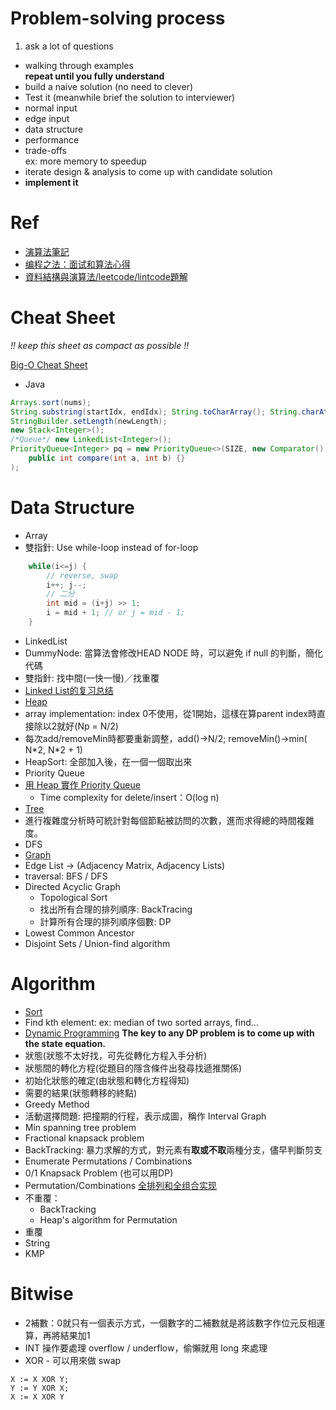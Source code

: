 # Problem-solving process
1. ask a lot of questions
* walking through examples  
**repeat until you fully understand**
* build a naive solution (no need to clever)
* Test it (meanwhile brief the solution to interviewer)
 * normal input
 * edge input
 * data structure
 * performance
 * trade-offs  
 ex: more memory to speedup
* iterate design & analysis to come up with candidate solution
* **implement it**

# Ref
* [演算法筆記](http://www.csie.ntnu.edu.tw/~u91029/index.html)
* [编程之法：面试和算法心得](https://www.gitbook.com/book/wizardforcel/the-art-of-programming-by-july/details)
* [資料結構與演算法/leetcode/lintcode題解](https://algorithm.yuanbin.me/zh-tw/index.html)

# Cheat Sheet
*!! keep this sheet as compact as possible !!*

[Big-O Cheat Sheet](http://bigocheatsheet.com/)

* Java
```Java
Arrays.sort(nums);
String.substring(startIdx, endIdx); String.toCharArray(); String.charAt(idx);
StringBuilder.setLength(newLength);
new Stack<Integer>();
/*Queue*/ new LinkedList<Integer>();
PriorityQueue<Integer> pq = new PriorityQueue<>(SIZE, new Comparator() {
    public int compare(int a, int b) {}
);
```

# Data Structure
* Array
 * 雙指針: Use while-loop instead of for-loop
```java
    while(i<=j) {
        // reverse, swap
        i++; j--;
        // 二分
        int mid = (i+j) >> 1;
        i = mid + 1; // or j = mid - 1;
    }
```
* LinkedList
 * DummyNode: 當算法會修改HEAD NODE 時，可以避免 if null 的判斷，簡化代碼  
 * 雙指針: 找中間(一快一慢)／找重覆
 * [Linked List的复习总结](http://www.jianshu.com/p/3d4be8cbf94b)
* [Heap](https://www.cs.cmu.edu/~adamchik/15-121/lectures/Binary%20Heaps/heaps.html)
 * array implementation: index 0不使用，從1開始，這樣在算parent index時直接除以2就好(Np = N/2)
 * 每次add/removeMin時都要重新調整，add()->N/2; removeMin()->min( N\*2, N\*2 + 1)
 * HeapSort: 全部加入後，在一個一個取出來
* Priority Queue
 * [用 Heap 實作 Priority Queue](http://pages.cs.wisc.edu/~vernon/cs367/notes/11.PRIORITY-Q.html)
   * Time complexity for delete/insert：O(log n)
* [Tree](./Tree.md)
 * 進行複雜度分析時可統計對每個節點被訪問的次數，進而求得總的時間複雜度。
 * DFS
* [Graph](./Graph.md)
 * Edge List -> \(Adjacency Matrix, Adjacency Lists\)
 * traversal: BFS / DFS
 * Directed Acyclic Graph
   * Topological Sort
   * 找出所有合理的排列順序: BackTracing
   * 計算所有合理的排列順序個數: DP
 * Lowest Common Ancestor
 * Disjoint Sets / Union-find algorithm

# Algorithm
* [Sort](./Sort.md)
 * Find kth element: ex: median of two sorted arrays, find...
* [Dynamic Programming](./DP.md)
**The key to any DP problem is to come up with the state equation.**  
 * 狀態(狀態不太好找，可先從轉化方程入手分析)
 * 狀態間的轉化方程(從題目的隱含條件出發尋找遞推關係)
 * 初始化狀態的確定(由狀態和轉化方程得知)
 * 需要的結果(狀態轉移的終點)
* Greedy Method
 * 活動選擇問題: 把撞期的行程，表示成圖，稱作 Interval Graph
 * Min spanning tree problem
 * Fractional knapsack problem
* BackTracking: 暴力求解的方式，對元素有**取或不取**兩種分支，儘早判斷剪支
 * Enumerate Permutations / Combinations
 * 0/1 Knapsack Problem \(也可以用DP\)
* Permutation/Combinations [全排列和全组合实现](https://www.google.com.tw/url?sa=t&rct=j&q=&esrc=s&source=web&cd=10&cad=rja&uact=8&ved=0ahUKEwixsLTQrMnQAhXBn5QKHUP9BVUQFghZMAk&url=http%3A%2F%2Fwuchong.me%2Fblog%2F2014%2F07%2F28%2Fpermutation-and-combination-realize%2F&usg=AFQjCNHD5qvumuJXD_PIQnIxAc2BSZMcpA&sig2=QravRlHYgJHFvIyanedvxw)
 * 不重覆：
   * BackTracking
   * Heap's algorithm for Permutation
 * 重覆
* String
 * KMP

# Bitwise
* 2補數：0就只有一個表示方式，一個數字的二補數就是將該數字作位元反相運算，再將結果加1
* INT 操作要處理 overflow / underflow，偷懶就用 long 來處理
* XOR - 可以用來做 swap
```
X := X XOR Y;
Y := Y XOR X;
X := X XOR Y
```
